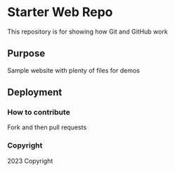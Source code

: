 # Starter Web Repo

This repository is for showing how Git and GitHub work

## Purpose

Sample website with plenty of files for demos

## Deployment

### How to contribute 
Fork and then pull requests 

### Copyright 

2023 Copyright